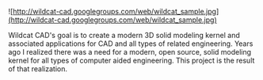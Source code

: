 ![http://wildcat-cad.googlegroups.com/web/wildcat_sample.jpg](http://wildcat-cad.googlegroups.com/web/wildcat_sample.jpg)

Wildcat CAD's goal is to create a modern 3D solid modeling kernel and associated applications for CAD and all types of related engineering.  Years ago I realized there was a need for a modern, open source, solid modeling kernel for all types of computer aided engineering.  This project is the result of that realization.